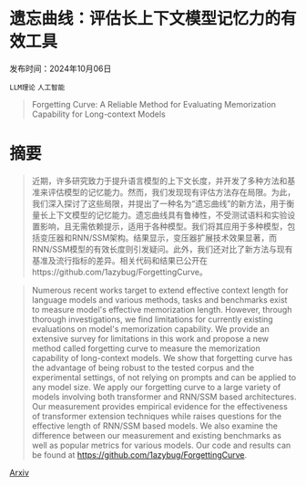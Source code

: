 # 遗忘曲线：评估长上下文模型记忆力的有效工具

发布时间：2024年10月06日

`LLM理论` `人工智能`

> Forgetting Curve: A Reliable Method for Evaluating Memorization Capability for Long-context Models

# 摘要

> 近期，许多研究致力于提升语言模型的上下文长度，并开发了多种方法和基准来评估模型的记忆能力。然而，我们发现现有评估方法存在局限。为此，我们深入探讨了这些局限，并提出了一种名为“遗忘曲线”的新方法，用于衡量长上下文模型的记忆能力。遗忘曲线具有鲁棒性，不受测试语料和实验设置影响，且无需依赖提示，适用于各种模型。我们将其应用于多种模型，包括变压器和RNN/SSM架构。结果显示，变压器扩展技术效果显著，而RNN/SSM模型的有效长度则引发疑问。此外，我们还对比了新方法与现有基准及流行指标的差异。相关代码和结果已公开在https://github.com/1azybug/ForgettingCurve。

> Numerous recent works target to extend effective context length for language models and various methods, tasks and benchmarks exist to measure model's effective memorization length. However, through thorough investigations, we find limitations for currently existing evaluations on model's memorization capability. We provide an extensive survey for limitations in this work and propose a new method called forgetting curve to measure the memorization capability of long-context models. We show that forgetting curve has the advantage of being robust to the tested corpus and the experimental settings, of not relying on prompts and can be applied to any model size.
  We apply our forgetting curve to a large variety of models involving both transformer and RNN/SSM based architectures. Our measurement provides empirical evidence for the effectiveness of transformer extension techniques while raises questions for the effective length of RNN/SSM based models. We also examine the difference between our measurement and existing benchmarks as well as popular metrics for various models. Our code and results can be found at https://github.com/1azybug/ForgettingCurve.

[Arxiv](https://arxiv.org/abs/2410.04727)
